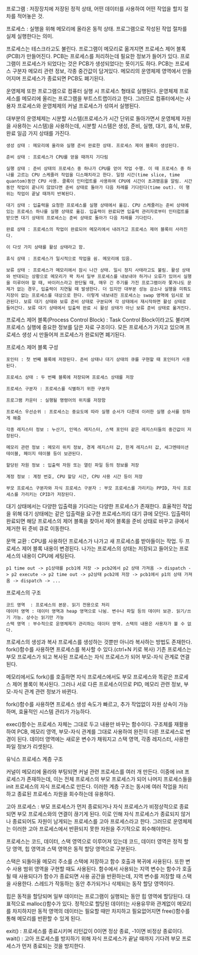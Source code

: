프로그램 : 저장장치에 저장된 정적 상태, 어떤 데이터를 사용하여 어떤 작업을 할지 절차를 적어놓은 것.

프로세스 : 실행을 위해 메모리에 올라온 동적 상태. 프로그램으로 작성된 작업 절차를 실제 실행한다는 의미.

프로세스는 테스크라고도 불린다. 프로그램이 메모리로 옮겨지면 프로세스 제어 블록(PCB)가 만들어진다. PCB는 프로세스를 처리하는데 필요한 정보가 들어가 있다. 프로그램이 프로세스가 되었다는 것은 PCB가 생성되었다는 뜻이기도 하다. PCB는 프로세스 구분자 메모리 관련 정보, 각종 중간값이 담겨있다. 메모리의 운영체제 영역에서 만들어지며 프로세스가 종료되면 PCB도 폐기된다.

운영체제 또한 프로그램으로 컴퓨터 실행 시 프로세스 형태로 실행된다. 운영체제 프로세스를 메모리에 올리는 프로그램을 부트스트랩이라고 한다. 그러므로 컴퓨터에서는 사용자 프로세스와 운영체제의 커널 프로세스가 섞여서 실행된다.

대부분의 운영체제는 시분할 시스템(프로세스가 시간 단위로 돌아가면서 운영체제 자원을 사용하는 시스템)을 사용하는데, 시분할 시스템은 생성, 준비, 실행, 대기, 휴식, 보류, 완료 일곱 가지 상태를 가진다.

    생성 상태 : 메모리에 올라와 실행 준비 완료한 상태. 프로세스 제어 블록이 생성된다.
    
    준비 상태 : 프로세스가 CPU를 얻을 때까지 기다림

    실행 상태 : 준비 상태의 프로세스 중 하나가 CPU를 얻어 작업 수행. 이 때 프로세스 중 하나를 고르는 CPU 스케줄러 작업을 디스패치라고 한다. 일정 시간(time slice, time quantom)동안 CPU 사용. 클록이 인터럽트를 사용하여 CPU에 시간이 초과됐음을 알림. 시간동안 작업이 끝나지 않았다면 준비 상태로 돌아가 다음 차례를 기다린다(time out). 이 행위는 작업이 끝날 때까지 반복된다.

    대기 상태 : 입출력을 요청한 프로세스를 실행 상태에서 옮김. CPU 스케줄러는 준비 상태에 있는 프로세스 하나를 실행 상태로 옮김. 입출력이 완료되면 입출력 관리자로부터 인터럽트를 받으면 대기 상태의 프로세스는 준비 상태로 돌아가 다음 차례를 기다린다.

    완료 상태 : 프로세스의 작업이 완료되어 메모리에서 내려가고 프로세스 제어 블록이 사라진다.

    이 다섯 가지 상태를 활성 상태라고 함.

    휴식 상태 : 프로세스가 일시적으로 작업을 쉼. 메모리에 있음.

    보류 상태 : 프로세스가 메모리에서 잠시 나간 상태. 일시 정지 사태라고도 불림. 활성 상태와 반대되는 상황으로 메모리가 꽉 차서 일부 프로세스를 내보내야 하거나 오류가 있어서 실행을 미루어야 할 때, 바이러스라고 판단될 때, 매우 긴 주기를 가진 프로그램이라 쫓겨나도 문제가 없는 경우, 입출력이 지연될 때 발생한다. 더 있지만 대부분 성능 감소나 실행을 미뤄도 지장이 없는 프로세스를 대상으로 한다. 이렇게 내보내진 프로세스는 swap 영역에 임시로 보관된다. 보류 대기 상태와 보류 준비 상태로 구분되며 각 상태에서 재시작하면 활성 상태로 들어간다. 보류 대기 상태에서 입출력 완료 시 활성 상태가 아닌 보류 준비 상태로 옮겨진다.

프로세스 제어 블록(Process Control Block) : Task Control Block이라고도 불리며 프로세스 실행에 중요한 정보를 담은 자료 구조이다. 모든 프로세스가 가지고 있으며 프로세스 생성 시 만들어져 프로세스가 완료되면 폐기된다.

프로세스 제어 블록 구성

    포인터 : 첫 번째 블록에 저장된다. 준비 상태나 대기 상태의 큐를 구현할 때 포인터가 사용된다.

    프로세스 상태 : 두 번째 블록에 저장되며 프로세스 상태를 저장
    
    프로세스 구분자 : 프로세스를 식별하기 위한 구분자

    프로그램 카운터 : 실행될 명령어의 위치를 저장함

    프로세스 우선순위 : 프로세스는 중요도에 따라 실행 순서가 다른데 이러한 실행 순서를 정하게 해줌

    각종 레지스터 정보 : 누산기, 인덱스 레지스터, 스택 포인터 같은 레지스터들의 중간값이 저장된다.

    메모리 관련 정보 : 메모리 위치 정보, 경계 레지스터 값, 한계 레지스터 값, 세그멘테이션 테이블, 페이지 테이블 등이 보관된다.

    할당된 자원 정보 : 입출력 자원 또는 열린 파일 등의 정보를 저장

    계정 정보 : 계정 번호, CPU 할당 시간, CPU 사용 시간 등이 저장

    부모 프로세스 구분자와 자식 프로세스 구분자 : 부모 프로세스를 가리키는 PPID, 자식 프로세스를 가리키는 CPID가 저장된다.

대기 상태에서는 다양한 입출력을 기다리는 다양한 프로세스가 존재한다. 효율적인 작업을 위해 대기 상태에는 같은 입출력을 요구한 프로세스끼리 대기 큐에 모인다. 입출력이 완료되면 해당 프로세스의 제어 블록을 찾아서 제어 블록을 준비 상태로 바꾸고 큐에서 제거한 뒤 준비 큐로 이동한다.

문맥 교환 : CPU를 사용하던 프로세스가 나가고 새 프로세스를 받아들이는 작업. 두 프로세스 제어 블록 내용이 변경된다. 나가는 프로세스의 상태는 저장되고 들어오는 프로세스의 내용이 CPU에 세팅된다.

    p1 time out -> p1상태를 pcb1에 저장 -> pcb2에서 p2 상태 가져옴 -> dispatch -> p2 execute -> p2 time out -> p2상태 pcb2에 저장 -> pcb1에서 p1의 상태 가져옴 -> dispatch -> ...

프로세스의 구조

    코드 영역  : 프로세스의 본문. 읽기 전용으로 처리
    데이터 영역 : 데이터 영역과 heap 영역으로 나뉨. 변수나 파일 등의 데이터 보관. 읽기/쓰기 가능. 상수는 읽기만 가능
    스택 영역 : 부수적으로 운영체제가 관리하는 데이터 영역. 스택의 내용은 사용자가 볼 수 없다.

프로세스의 생성과 복사
프로세스를 생성하는 것뿐만 아니라 복사하는 방법도 존재한다. fork()함수를 사용하면 프로세스를 복사할 수 있다.(ctrl+N 키로 복사)
기존 프로세스는 부모 프로세스가 되고 복사된 프로세스는 자식 프로세스가 되어 부모-자식 관계로 연결된다.

메모리에서도 fork()를 호출하면 자식 프로세스에서도 부모 프로세스와 똑같은 프로세스 제어 블록이 복사된다.
그러나 서로 다른 프로세스이므로 PID, 메모리 관련 정보, 부모-자식 관계 관련 정보가 바뀐다.

fork()함수를 사용하면 프로세스 생성 속도가 빠르고, 추가 작업없이 자원 상속이 가능하며, 효율적인 시스템 관리가 가능하다.

exec()함수는 프로세스 자체는 그대로 두고 내용만 바꾸는 함수이다. 구조체를 재활용하여 PCB, 메모리 영역, 부모-자식 관계를 그대로 사용하여 완전히 다른 프로세스로 변경이 된다. 데이터 영역에는 새로운 변수가 채워지고 스택 영역, 각종 레지스터, 사용한 파일 정보가 리셋된다.

유닉스 프로세스 계층 구조

커널이 메모리에 올라와 부팅되면 커널 관련 프로세스를 여러 개 만든다. 이중에 init 프로세스가 존재하는데, 이는 전체 프로세스의 부모 프로세스가 되어 나머지 프로세스들을 init 프로세스의 자식 프로세스로 만든다. 이러한 계층 구조는 동시에 여러 작업을 처리하고 종료된 프로세스 자원을 회수하는데 유용하다.
 
고아 프로세스 : 부모 프로세스가 먼저 종료되거나 자식 프로세스가 비정상적으로 종료되면 부모 프로세스와의 연결이 끊기게 된다. 이로 인해 자식 프로세스가 종료되지 않거나 종료되어도 자원이 남게되는 프로세스를 고아 프로세스라고 한다. 그러므로 운영체제는 이러한 고아 프로세스에서 반환되지 못한 자원을 주기적으로 회수해야한다.

프로세스는 코드, 데이터, 스택 영역으로 이루어져 있는데 코드, 데이터 영역은 정적 할당 영역, 힙 영역과 스택 영역은 동적 할당 영역으로 구분된다. 

스택은 되돌아올 메모리 주소를 스택에 저장하고 함수 호출과 복귀에 사용된다. 또한 변수 사용 범위 영역을 구현할 때도 사용된다. 함수에서 사용되는 지역 변수는 함수가 호출될 때 사용되다가 함수가 종료되면 사용 공간을 반환하는데, 지역 변수를 저장할 때 스택을 사용한다. 스레드가 작동하는 동안 추가되거나 삭제되는 동작 할당 영역이다.

힙은 동적을 할당되며 일부 데이터는 프로그램이 실행되는 동안 힙 영역에 할당된다. 대표적으로 malloc()함수가 있다. 정적으로 할당된 데이터는 사용유무와 관계없이 메모리를 차지하지만 동적 영역의 데이터는 필요할 때만 차지하고 필요없어지면 free()함수를 통해 메모리를 반환할 수 있게 된다.

exit() : 프로세스를 종료시키며 리턴값이 0이면 정상 종료, -1이면 비정상 종료이다.
wait() : 고아 프로세스를 방지하기 위해 자식 프로세스가 끝날 때까지 기다려 부모 프로세스가 먼저 종료되는 것을 방지한다.